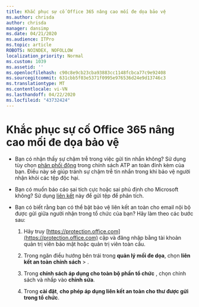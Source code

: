 ```yaml
---
title: Khắc phục sự cố Office 365 nâng cao mối đe dọa bảo vệ
ms.author: chrisda
author: chrisda
manager: dansimp
ms.date: 04/21/2020
ms.audience: ITPro
ms.topic: article
ROBOTS: NOINDEX, NOFOLLOW
localization_priority: Normal
ms.custom: 1039
ms.assetid: ''
ms.openlocfilehash: c90c8e9cb23cba93883cc1148fcbca77c9e92408
ms.sourcegitcommit: 631cbb5f03e5371f0995e976536d24e9d13746c3
ms.translationtype: MT
ms.contentlocale: vi-VN
ms.lasthandoff: 04/22/2020
ms.locfileid: "43732424"
---
```

# <a name="troubleshooting-office-365-advanced-threat-protection"></a>Khắc phục sự cố Office 365 nâng cao mối đe dọa bảo vệ

- Bạn có nhận thấy sự chậm trễ trong việc gửi tin nhắn không? Sử dụng tùy chọn [phân phối động](https://docs.microsoft.com/office365/securitycompliance/dynamic-delivery-and-previewing) trong chính sách ATP an toàn đính kèm của bạn. Điều này sẽ giúp tránh sự chậm trễ tin nhắn trong khi bảo vệ người nhận khỏi các tệp độc hại.

- Bạn có muốn báo cáo sai tích cực hoặc sai phủ định cho Microsoft không? Sử dụng [liên kết](https://www.microsoft.com/wdsi/filesubmission/) này để gửi tệp để phân tích.

- Bạn có biết rằng bạn có thể bật bảo vệ liên kết an toàn cho email nội bộ được gửi giữa người nhận trong tổ chức của bạn? Hãy làm theo các bước sau:

  1. Hãy truy [https://protection.office.com](https://protection.office.com) cập và đăng nhập bằng tài khoản quản trị viên bảo mật hoặc quản trị viên toàn cầu.

  2. Trong ngăn điều hướng bên trái trong **quản lý mối đe dọa**, chọn **liên kết an toàn** **chính sách** \> .

  3. Trong **chính sách áp dụng cho toàn bộ phần tổ chức** , chọn chính sách và nhấp vào **chỉnh sửa**.

  4. Trong **cài đặt**, **cho phép áp dụng liên kết an toàn cho thư được gửi trong tổ chức**.
